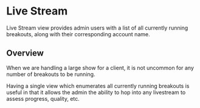 # Live Stream

Live Stream view provides admin users with a list of all currently running breakouts, along with their corresponding account name.

## Overview

When we are handling a large show for a client, it is not uncommon for any number of breakouts to be running.

Having a single view which enumerates all currently running breakouts is useful in that it allows the admin the ability to hop into any livestream to assess progress, quality, etc.

